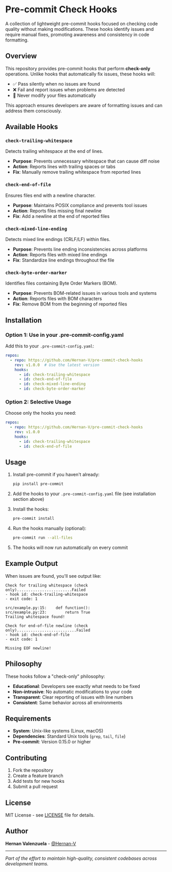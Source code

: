 # Pre-commit Check Hooks

A collection of lightweight pre-commit hooks focused on checking code quality without making modifications. These hooks identify issues and require manual fixes, promoting awareness and consistency in code formatting.

## Overview

This repository provides pre-commit hooks that perform **check-only** operations. Unlike hooks that automatically fix issues, these hooks will:
- ✅ Pass silently when no issues are found
- ❌ Fail and report issues when problems are detected
- 🚫 Never modify your files automatically

This approach ensures developers are aware of formatting issues and can address them consciously.

## Available Hooks

### `check-trailing-whitespace`
Detects trailing whitespace at the end of lines.
- **Purpose**: Prevents unnecessary whitespace that can cause diff noise
- **Action**: Reports lines with trailing spaces or tabs
- **Fix**: Manually remove trailing whitespace from reported lines

### `check-end-of-file`
Ensures files end with a newline character.
- **Purpose**: Maintains POSIX compliance and prevents tool issues
- **Action**: Reports files missing final newline
- **Fix**: Add a newline at the end of reported files

### `check-mixed-line-ending`
Detects mixed line endings (CRLF/LF) within files.
- **Purpose**: Prevents line ending inconsistencies across platforms
- **Action**: Reports files with mixed line endings
- **Fix**: Standardize line endings throughout the file

### `check-byte-order-marker`
Identifies files containing Byte Order Markers (BOM).
- **Purpose**: Prevents BOM-related issues in various tools and systems
- **Action**: Reports files with BOM characters
- **Fix**: Remove BOM from the beginning of reported files

## Installation

### Option 1: Use in your .pre-commit-config.yaml

Add this to your `.pre-commit-config.yaml`:

```yaml
repos:
  - repo: https://github.com/Hernan-V/pre-commit-check-hooks
    rev: v1.0.0  # Use the latest version
    hooks:
      - id: check-trailing-whitespace
      - id: check-end-of-file
      - id: check-mixed-line-ending
      - id: check-byte-order-marker
```

### Option 2: Selective Usage

Choose only the hooks you need:

```yaml
repos:
  - repo: https://github.com/Hernan-V/pre-commit-check-hooks
    rev: v1.0.0
    hooks:
      - id: check-trailing-whitespace
      - id: check-end-of-file
```

## Usage

1. Install pre-commit if you haven't already:
   ```bash
   pip install pre-commit
   ```

2. Add the hooks to your `.pre-commit-config.yaml` file (see installation section above)

3. Install the hooks:
   ```bash
   pre-commit install
   ```

4. Run the hooks manually (optional):
   ```bash
   pre-commit run --all-files
   ```

5. The hooks will now run automatically on every commit

## Example Output

When issues are found, you'll see output like:

```
Check for trailing whitespace (check only)........................Failed
- hook id: check-trailing-whitespace
- exit code: 1

src/example.py:15:    def function():
src/example.py:23:        return True
Trailing whitespace found!

Check for end-of-file newline (check only)..........................Failed
- hook id: check-end-of-file
- exit code: 1

Missing EOF newline!
```

## Philosophy

These hooks follow a "check-only" philosophy:

- **Educational**: Developers see exactly what needs to be fixed
- **Non-intrusive**: No automatic modifications to your code
- **Transparent**: Clear reporting of issues with line numbers
- **Consistent**: Same behavior across all environments

## Requirements

- **System**: Unix-like systems (Linux, macOS)
- **Dependencies**: Standard Unix tools (`grep`, `tail`, `file`)
- **Pre-commit**: Version 0.15.0 or higher

## Contributing

1. Fork the repository
2. Create a feature branch
3. Add tests for new hooks
4. Submit a pull request

## License

MIT License - see [LICENSE](LICENSE) file for details.

## Author

**Hernan Valenzuela** - [@Hernan-V](https://github.com/Hernan-V)

---

*Part of the effort to maintain high-quality, consistent codebases across development teams.*

